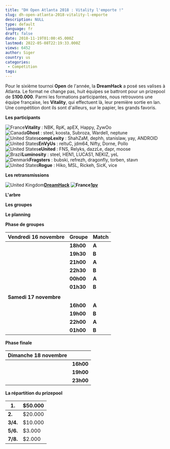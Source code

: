 ```yaml
---
title: "DH Open Atlanta 2018 : Vitality l'emporte !"
slug: dh-open-atlanta-2018-vitality-l-emporte
description: NULL
type: default
language: fr
draft: false
date: 2018-11-19T01:00:45.000Z
lastmod: 2022-05-08T22:19:33.000Z
views: 6452
author: Siger
country: us
categories:
 - Compétition
tags:
---
```

Pour le sixième tournoi **Open** de l'année, la **DreamHack** a posé ses valises à Atlanta. Le format ne change pas, huit équipes se battront pour un prizepool de $**100.000**. Parmi les formations participantes, nous retrouvons une équipe française, les **Vitality**, qui effectuent là, leur première sortie en lan. Une compétition dont ils sont d'ailleurs, sur le papier, les grands favoris.

**Les participants**

![France](/images/countries/fr.svg)⁠**Vitality** : NBK, RpK, apEX, Happy, ZywOo  
![Canada](/images/countries/ca.svg)⁠**Ghost** : steel, koosta, Subroza, Wardell, neptune  
![United States](/images/countries/us.svg)⁠**compLexity** : ShahZaM, dephh, stanislaw, yay, ANDROID  
![United States](/images/countries/us.svg)⁠**EnVyUs** : reltuC, jdm64, Nifty, Dorne, Pollo  
![United States](/images/countries/us.svg)⁠**eUnited** : FNS, Relyks, dazzLe, dapr, moose  
![Brazil](/images/countries/br.svg)**⁠Luminosity** : steel, HEN1, LUCAS1, NEKIZ, yeL  
![Denmark](/images/countries/dk.svg)⁠**Fragsters** : bubski, refrezh, dragonfly, torben, stavn  
![United States](/images/countries/us.svg)⁠**Rogue** : Hiko, MSL, Rickeh, SicK, vice

**Les retransmissions**

![United Kingdom](/images/countries/gb.svg)**⁠⁠⁠[DreamHack](https://www.twitch.tv/dreamhackcs)** 
**![France](/images/countries/fr.svg)⁠[1pv](https://www.twitch.tv/dreamhackcsgo%5Ffr)** 

**L'arbre**

**Les groupes**

**Le planning**

**Phase de groupes**

| **Vendredi 16 novembre** | **Groupe** | **Match**                                                                                                         |
| ------------------------ | ---------- | ----------------------------------------------------------------------------------------------------------------- |
| | **18h00**              | **A**      | ![United States](/images/countries/us.svg)⁠ coL **vs** ![United States](/images/countries/us.svg)⁠ EnVyUs - _bo1_ |
| | **19h30**              | **B**      | ![Canada](/images/countries/ca.svg)⁠ Ghost **vs** ![France](/images/countries/fr.svg)⁠ Vitality - _bo1_           |
| | **21h00**              | **A**      | ![Brazil](/images/countries/br.svg)⁠ Luminosity **vs** ![United States](/images/countries/us.svg)⁠eUnited - _bo1_ |
| | **22h30**              | **B**      | ![Denmark](/images/countries/dk.svg)⁠Fragsters **vs** ![United States](/images/countries/us.svg)⁠Rogue - _bo1_    |
| | **00h00**              | **A**      | Match des vainqueurs - _bo1_                                                                                      |
| | **01h30**              | **B**      | Match des vainqueurs - _bo1_                                                                                      |
| |                        |            |                                                                                                                   |
| **Samedi 17 novembre**   |            |                                                                                                                   |
| | **16h00**              | **A**      | Match éliminatoire - _bo3_                                                                                        |
| | **19h00**              | **B**      | Match éliminatoire - _bo3_                                                                                        |
| | **22h00**              | **A**      | Match décisif - _bo3_                                                                                             |
| | **01h00**              | **B**      | Match décisif - _bo3_                                                                                             |

  
**Phase finale**

| **Dimanche 18 novembre** |                |
| ------------------------ | -------------- |
| | **16h00**              | Demi-finale #1 |
| | **19h00**              | Demi-finale #2 |
| | **23h00**              | Finale - _bo3_ |

  
**La répartition du prizepool**

| **1.**   | $50.000 |
| -------- | ------- |
| **2.**   | $20.000 |
| **3/4.** | $10.000 |
| **5/6.** | $3.000  |
| **7/8.** | $2.000  |
